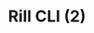 ---
title: "Rill CLI (2)"
sidebar_label: "Rill CLI (2)"
sidebar_position: 1
hide_table_of_contents: false
tags:
  - CLI
  - rill deploy
  - rill user
  - rill org
---